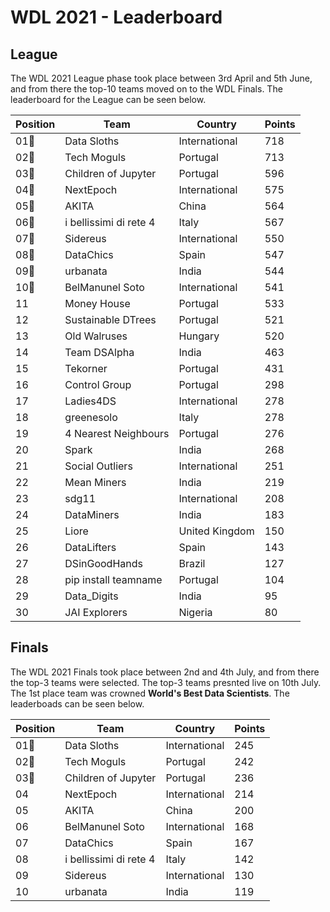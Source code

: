 # WDL 2021 - Leaderboard

## League
The WDL 2021 League phase took place between 3rd April and 5th June, and from there the top-10 teams moved on to the WDL Finals.
The leaderboard for the League can be seen below.

|Position|Team                  |Country       |Points|
|--------|----------------------|--------------|------|
|01🏅    |Data Sloths           |International |718   |
|02🏅    |Tech Moguls           |Portugal      |713   |
|03🏅    |Children of Jupyter   |Portugal      |596   |
|04🏅    |NextEpoch             |International |575   |
|05🏅    |AKITA                 |China         |564   |
|06🏅    |i bellissimi di rete 4|Italy         |567   |
|07🏅    |Sidereus              |International |550   |
|08🏅    |DataChics             |Spain         |547   |
|09🏅    |urbanata              |India         |544   |
|10🏅    |BelManunel Soto       |International |541   |
|11      |Money House           |Portugal      |533   |
|12      |Sustainable DTrees    |Portugal      |521   |
|13      |Old Walruses          |Hungary       |520   |
|14      |Team DSAlpha          |India         |463   |
|15      |Tekorner              |Portugal      |431   |
|16      |Control Group         |Portugal      |298   |
|17      |Ladies4DS             |International |278   |
|18      |greenesolo            |Italy         |278   |
|19      |4 Nearest Neighbours  |Portugal      |276   |
|20      |Spark                 |India         |268   |
|21      |Social Outliers       |International |251   |
|22      |Mean Miners           |India         |219   |
|23      |sdg11                 |International |208   |
|24      |DataMiners            |India         |183   |
|25      |Liore                 |United Kingdom|150   |
|26      |DataLifters           |Spain         |143   |
|27      |DSinGoodHands         |Brazil        |127   |
|28      |pip install teamname  |Portugal      |104   |
|29      |Data_Digits           |India         |95    |
|30      |JAI Explorers         |Nigeria       |80    |

## Finals
The WDL 2021 Finals took place between 2nd and 4th July, and from there the top-3 teams were selected. The top-3 teams presnted live on 10th July. The 1st place team was crowned **World's Best Data Scientists**.
The leaderboads can be seen below.

|Position|Team                  |Country       |Points|
|--------|----------------------|--------------|------|
|01🥇    |Data Sloths           |International |245   |
|02🥈    |Tech Moguls           |Portugal      |242   |
|03🥉    |Children of Jupyter   |Portugal      |236   |
|04      |NextEpoch             |International |214   |
|05      |AKITA                 |China         |200   |
|06      |BelManunel Soto       |International |168   |
|07      |DataChics             |Spain         |167   |
|08      |i bellissimi di rete 4|Italy         |142   |
|09      |Sidereus              |International |130   |
|10      |urbanata              |India         |119   |
